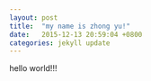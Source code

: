 ```yaml
---
layout: post
title:  "my name is zhong yu!"
date:   2015-12-13 20:59:04 +0800
categories: jekyll update
---
```

hello world!!!
